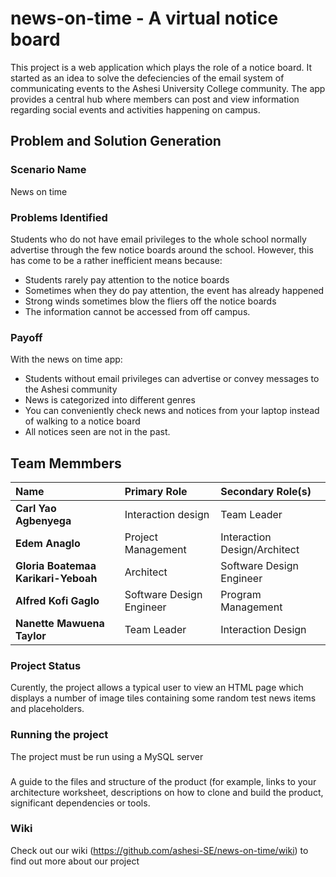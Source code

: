 news-on-time - A virtual notice board
=====================================


This project is a web application which plays the role of a notice board. It started as an idea to solve the defeciencies of the email system of communicating events to the Ashesi University College community. The app provides a central hub where members can post and view information regarding social events and activities happening on campus.

Problem and Solution Generation
-------------------------------

### Scenario Name
News on time

### Problems Identified
Students who do not have email privileges to the whole school normally advertise through the few notice boards around the school. However, this has come to be a rather inefficient means because:
* Students rarely pay attention to the notice boards
* Sometimes when they do pay attention, the event has already happened
* Strong winds sometimes blow the fliers off the notice boards
* The information cannot be accessed from off campus.

### Payoff
With the news on time app:
* Students without email privileges can advertise or convey messages to the Ashesi community
* News is categorized into different genres
* You can conveniently check news and notices from your laptop instead of walking to a notice board
* All notices seen are not in the past.

Team Memmbers
-------------
| Name                                | Primary Role	            | Secondary Role(s)            |
| :---------------------------------- | :------------------------ | :--------------------------- |
| **Carl Yao Agbenyega**              | Interaction design	      | Team Leader                  |
| **Edem Anaglo**	                    | Project Management	      | Interaction Design/Architect |
| **Gloria Boatemaa Karikari-Yeboah** | Architect	                | Software Design Engineer     |
| **Alfred Kofi Gaglo**	              | Software Design Engineer	| Program Management           |
| **Nanette Mawuena Taylor**	        | Team Leader	              | Interaction Design           |

### Project Status
Curently, the project allows a typical user to view an HTML page which displays a number of image tiles containing  some random test news items and placeholders.

### Running the project
The project must be run using a MySQL server

### 
A guide to the files and structure of the product (for example, links to your architecture worksheet, descriptions on how to clone and build the product, significant dependencies or tools.


### Wiki
Check out our wiki (https://github.com/ashesi-SE/news-on-time/wiki) to find out more about our project

